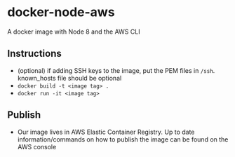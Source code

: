 # docker-node-aws
A docker image with Node 8 and the AWS CLI

## Instructions
* (optional) if adding SSH keys to the image, put the PEM files in `/ssh`. known_hosts file should be optional
* `docker build -t <image tag> .`
* `docker run -it <image tag>`

## Publish
* Our image lives in AWS Elastic Container Registry. Up to date information/commands on how to publish the image can be found on the AWS console
